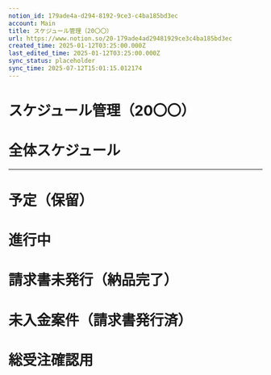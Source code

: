 ```yaml
---
notion_id: 179ade4a-d294-8192-9ce3-c4ba185bd3ec
account: Main
title: スケジュール管理（20〇〇）
url: https://www.notion.so/20-179ade4ad29481929ce3c4ba185bd3ec
created_time: 2025-01-12T03:25:00.000Z
last_edited_time: 2025-01-12T03:25:00.000Z
sync_status: placeholder
sync_time: 2025-07-12T15:01:15.012174
---
```

# スケジュール管理（20〇〇）

# 全体スケジュール
---
# 予定（保留）
# 進行中
# 請求書未発行（納品完了）
# 未入金案件（請求書発行済）
# 総受注確認用